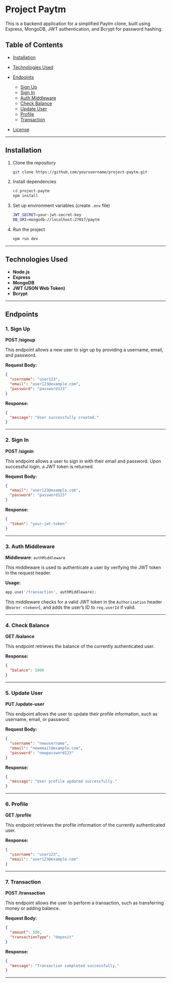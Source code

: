 # Project Paytm

This is a backend application for a simplified Paytm clone, built using Express, MongoDB, JWT authentication, and Bcrypt for password hashing.

## Table of Contents

* [Installation](#installation)
* [Technologies Used](#technologies-used)
* [Endpoints](#endpoints)

  * [Sign Up](#sign-up)
  * [Sign In](#sign-in)
  * [Auth Middleware](#auth-middleware)
  * [Check Balance](#check-balance)
  * [Update User](#update-user)
  * [Profile](#profile)
  * [Transaction](#transaction)
* [License](#license)

---

## Installation

1. Clone the repository

   ```bash
   git clone https://github.com/yourusername/project-paytm.git
   ```

2. Install dependencies

   ```bash
   cd project-paytm
   npm install
   ```

3. Set up environment variables (create `.env` file)

   ```bash
   JWT_SECRET=your-jwt-secret-key
   DB_URI=mongodb://localhost:27017/paytm
   ```

4. Run the project

   ```bash
   npm run dev
   ```

---

## Technologies Used

* **Node.js**
* **Express**
* **MongoDB**
* **JWT (JSON Web Token)**
* **Bcrypt**

---

## Endpoints

### 1. Sign Up

**POST /signup**

This endpoint allows a new user to sign up by providing a username, email, and password.

**Request Body:**

```json
{
  "username": "user123",
  "email": "user123@example.com",
  "password": "password123"
}
```

**Response:**

```json
{
  "message": "User successfully created."
}
```

---

### 2. Sign In

**POST /signin**

This endpoint allows a user to sign in with their email and password. Upon successful login, a JWT token is returned.

**Request Body:**

```json
{
  "email": "user123@example.com",
  "password": "password123"
}
```

**Response:**

```json
{
  "token": "your-jwt-token"
}
```

---

### 3. Auth Middleware

**Middleware**: `authMiddleware`

This middleware is used to authenticate a user by verifying the JWT token in the request header.

**Usage:**

```javascript
app.use('/transaction', authMiddleware);
```

This middleware checks for a valid JWT token in the `Authorization` header (`Bearer <token>`), and adds the user’s ID to `req.userId` if valid.

---

### 4. Check Balance

**GET /balance**

This endpoint retrieves the balance of the currently authenticated user.

**Response:**

```json
{
  "balance": 1000
}
```

---

### 5. Update User

**PUT /update-user**

This endpoint allows the user to update their profile information, such as username, email, or password.

**Request Body:**

```json
{
  "username": "newusername",
  "email": "newemail@example.com",
  "password": "newpassword123"
}
```

**Response:**

```json
{
  "message": "User profile updated successfully."
}
```

---

### 6. Profile

**GET /profile**

This endpoint retrieves the profile information of the currently authenticated user.

**Response:**

```json
{
  "username": "user123",
  "email": "user123@example.com"
}
```

---

### 7. Transaction

**POST /transaction**

This endpoint allows the user to perform a transaction, such as transferring money or adding balance.

**Request Body:**

```json
{
  "amount": 500,
  "transactionType": "deposit"
}
```

**Response:**

```json
{
  "message": "Transaction completed successfully."
}
```

---

##
